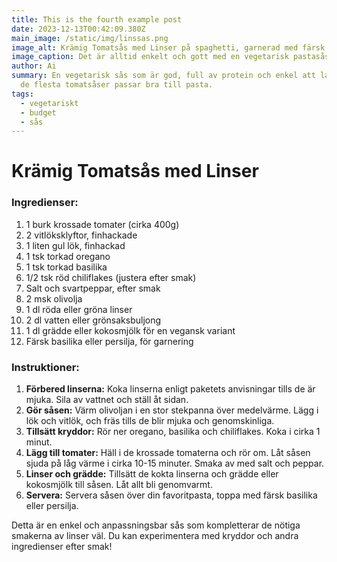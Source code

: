 ```yaml
---
title: This is the fourth example post
date: 2023-12-13T00:42:09.380Z
main_image: /static/img/linssas.png
image_alt: Krämig Tomatsås med Linser på spaghetti, garnerad med färsk basilika.
image_caption: Det är alltid enkelt och gott med en vegetarisk pastasås.
author: Ai
summary: En vegetarisk sås som är god, full av protein och enkel att laga. Som
  de flesta tomatsåser passar bra till pasta.
tags:
  - vegetariskt
  - budget
  - sås
---
```

# Krämig Tomatsås med Linser

### **Ingredienser:**

1. 1 burk krossade tomater (cirka 400g)
2. 2 vitlöksklyftor, finhackade
3. 1 liten gul lök, finhackad
4. 1 tsk torkad oregano
5. 1 tsk torkad basilika
6. 1/2 tsk röd chiliflakes (justera efter smak)
7. Salt och svartpeppar, efter smak
8. 2 msk olivolja
9. 1 dl röda eller gröna linser
10. 2 dl vatten eller grönsaksbuljong
11. 1 dl grädde eller kokosmjölk för en vegansk variant
12. Färsk basilika eller persilja, för garnering

### **Instruktioner:**

1. **Förbered linserna:** Koka linserna enligt paketets anvisningar tills de är mjuka. Sila av vattnet och ställ åt sidan.
2. **Gör såsen:** Värm olivoljan i en stor stekpanna över medelvärme. Lägg i lök och vitlök, och fräs tills de blir mjuka och genomskinliga.
3. **Tillsätt kryddor:** Rör ner oregano, basilika och chiliflakes. Koka i cirka 1 minut.
4. **Lägg till tomater:** Häll i de krossade tomaterna och rör om. Låt såsen sjuda på låg värme i cirka 10-15 minuter. Smaka av med salt och peppar.
5. **Linser och grädde:** Tillsätt de kokta linserna och grädde eller kokosmjölk till såsen. Låt allt bli genomvarmt.
6. **Servera:** Servera såsen över din favoritpasta, toppa med färsk basilika eller persilja.

Detta är en enkel och anpassningsbar sås som kompletterar de nötiga smakerna av linser väl. Du kan experimentera med kryddor och andra ingredienser efter smak!